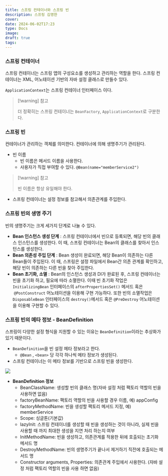 ```yaml
---
title: 스프링 컨테이너와 스프링 빈
description: 스프링 김영한
cover:
date: 2024-06-02T17:23
type: Docs
image:
draft: true
tags:
---
```


### 스프링 컨테이너

스프링 컨테이너는 스프링 앱의 구성요소를 생성하고 관리하는 역할을 한다. 스프링 컨테이너는 XML, 어노테이션 기반의 자바 설정 클래스로 만들수 있다.

`ApplicationContext`는 스프링 컨테이너 인터페이스 이다.

> [!warning] 참고
>
> 더 정확히는 스프링 컨테이너는 `BeanFactory`, `ApplicationContext`로 구분한다.

### 스프링 빈

컨테이너가 관리하는 객체를 의미한다. 컨테이너에 의해 생명주기가 관리된다.

- 빈 이름
  - 빈 이름은 메서드 이름을 사용한다.
  - 사용자가 직접 부여할 수 있다. `@Bean(name="memberService2")`

> [!warning] 참고
>
> 빈 이름은 항상 유일해야 한다.

- 스프링 컨테이너는 설정 정보를 참고해서 의존관계를 주입한다.

### 스프링 빈의 생명 주기

빈의 생명주기는 크게 세가지 단계로 나눌 수 있다.

- **Bean 인스턴스 생성 단계** : 스프링 컨테이너에서 빈으로 등록되면, 해당 빈의 클래스 인스턴스를 생성한다. 이 때, 스프링 컨테이너는 Bean의 클래스를 찾아서 인스턴스를 생성한다.
- **Bean 의존성 주입 단계** : Bean 생성이 완료되면, 해당 Bean이 의존하는 다른 Bean들이 주입된다. 이 때, 스프링은 설정 파일에서 Bean간 의존 관계를 확인하고, 해당 빈이 의존하는 다른 빈을 찾아 주입한다.
- **Bean 초기화, 소멸** : Bean의 인스턴스 생성과 DI가 완료된 후, 스프링 컨테이너는 빈을 초기화 하고, 필요에 따라 소멸한다. 이때 빈 초기화 작업은 `InitializingBean` 인터페이스의 `afterPropertiesSet()` 메서드 혹은  `@PostConstruct` 어노테이션을 이용해 구현 가능하다. 또한 빈의 소멸작업은 `DisposableBean` 인터페이스의 `destroy()`메서드 혹은 `@PreDestroy` 어노테이션을 이용해 구현할 수 있다.

### 스프링 빈의 메타 정보 - BeanDefinition

스프링이 다양한 설정 형식을 지원할 수 있는 이유는 `BeanDefinition`이라는 추상화가 있기 때문이다.

- `BeanDefinition`을 빈 설정 메타 정보라고 한다.
  - `@Bean` , `<bean>` 당 각각 하나씩 메타 정보가 생성된다.
- 스프링 컨테이너는 이 메타 정보를 기반으로 스프링 빈을 생성한다.

![](https://i.imgur.com/kKZHSnd.png)

- **BeanDefinition 정보**
  - BeanClassName: 생성할 빈의 클래스 명(자바 설정 처럼 팩토리 역할의 빈을 사용하면 없음)
  - factoryBeanName: 팩토리 역할의 빈을 사용할 경우 이름, 예) appConfig
  - factoryMethodName: 빈을 생성할 팩토리 메서드 지정, 예) memberService
  - Scope: 싱글톤(기본값)
  - lazyInit: 스프링 컨테이너를 생성할 때 빈을 생성하는 것이 아니라, 실제 빈을 사용할 때 까지 최대한 생성을 지연 처리 하는지 여부
  - InitMethodName: 빈을 생성하고, 의존관계를 적용한 뒤에 호출되는 초기화 메서드 명
  - DestroyMethodName: 빈의 생명주기가 끝나서 제거하기 직전에 호출되는 메서드 명
  - Constructor arguments, Properties: 의존관계 주입에서 사용한다. (자바 설정 처럼 팩토리 역할의 빈을 사용 하면 없음)
